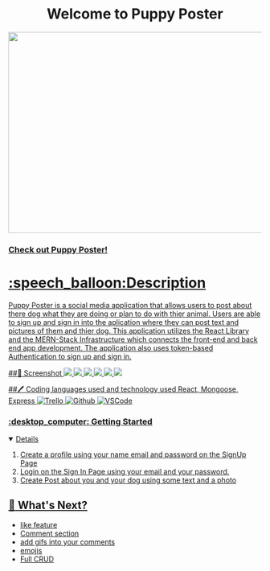 <div id="header" align="center">
<h1>Welcome to Puppy Poster</h1>
<img src="https://image-ie.s3.eu-west-1.amazonaws.com/uploads/2020/08/27135057/Dog-memes.jpg" width="800" height="400">
</div>
<h3><a href="https://github.com/SeksiBoiDom/puppy-poster">Check out Puppy Poster!</h3>
<h1>:speech_balloon:Description</h1>
<p>Puppy Poster is a social media application that allows users to post about there dog what they are doing or plan to do with thier animal. Users are able to sign up and sign in into the aplication where they can post text and pictures of them and thier dog.
 This application utilizes the React Library and the MERN-Stack Infrastructure which connects the front-end and back end app development. The application also uses token-based Authentication to sign up and sign in.
</p>

##:camera_flash: Screenshot
<img src="https://i.imgur.com/23zLS47.png">
<img src="https://i.imgur.com/pB7e6W2.png">
<img src="https://i.imgur.com/bLmFYxA.png">
<img src="https://i.imgur.com/D0TiEpQ.png">
<img src="https://i.imgur.com/D0TiEpQ.png">
<img src="https://i.imgur.com/SmSG5rR.png">


##:pen: Coding languages used and technology used
React, Mongoose, Express
![Trello](https://img.shields.io/badge/-Trello-05122A?style=flat&logo=trello)
![Github](https://img.shields.io/badge/-GitHub-05122A?style=flat&logo=github)
![VSCode](https://img.shields.io/badge/-VS_Code-05122A?style=flat&logo=visualstudio)

<h3> :desktop_computer: Getting Started</h3>
<details open>
<ol>
<li>Create a profile using your name email and password on the SignUp Page</li>
<li>Login on the Sign In Page using your email and your password.</li>
<li>Create Post about you and your dog using some text and a photo</li> 
</ol>
</details>

## :notebook: What's Next?
<ul>
<li>like feature</li>
<li>Comment section</li>
<li>add gifs into your comments</li>
<li>emojis</li>
<li>Full CRUD</li>
</ul>